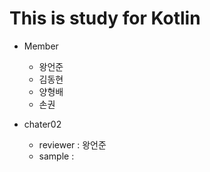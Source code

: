 This is study for Kotlin
========================

* Member
  * 왕언준
  * 김동현
  * 양형배
  * 손권
  
* chater02
  * reviewer : 왕언준
  * sample : 
